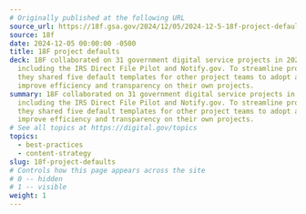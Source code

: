 ```yaml
---
# Originally published at the following URL
source_url: https://18f.gsa.gov/2024/12/05/2024-12-5-18f-project-defaults/
source: 18f
date: 2024-12-05 00:00:00 -0500
title: 18F project defaults
deck: 18F collaborated on 31 government digital service projects in 2024,
  including the IRS Direct File Pilot and Notify.gov. To streamline processes,
  they shared five default templates for other project teams to adopt and
  improve efficiency and transparency on their own projects.
summary: 18F collaborated on 31 government digital service projects in 2024,
  including the IRS Direct File Pilot and Notify.gov. To streamline processes,
  they shared five default templates for other project teams to adopt and
  improve efficiency and transparency on their own projects.
# See all topics at https://digital.gov/topics
topics:
  - best-practices
  - content-strategy
slug: 18f-project-defaults
# Controls how this page appears across the site
# 0 -- hidden
# 1 -- visible
weight: 1
---
```

